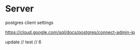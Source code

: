 # Server

postgres client settings

https://cloud.google.com/sql/docs/postgres/connect-admin-ip

update // test // 6
